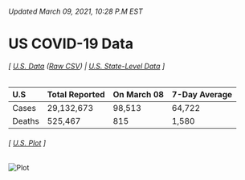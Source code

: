 ###### Updated March 09, 2021, 10:28 P.M EST
# US COVID-19 Data 
###### [ [U.S. Data](us.csv) ([Raw CSV](https://raw.githubusercontent.com/drebrb/covid-19-data/master/us.csv)) | [U.S. State-Level Data](states) ]
| U.S    | Total Reported   | On March 08   | 7-Day Average   |
|:-------|:-----------------|:--------------|:----------------|
| Cases  | 29,132,673       | 98,513        | 64,722          |
| Deaths | 525,467          | 815           | 1,580           |
###### [ [U.S. Plot](us.png) ]
![Plot](https://github.com/drebrb/covid-19-data/blob/master/us.png)